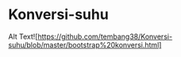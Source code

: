# Konversi-suhu
Alt Text![https://github.com/tembang38/Konversi-suhu/blob/master/bootstrap%20konversi.html]
